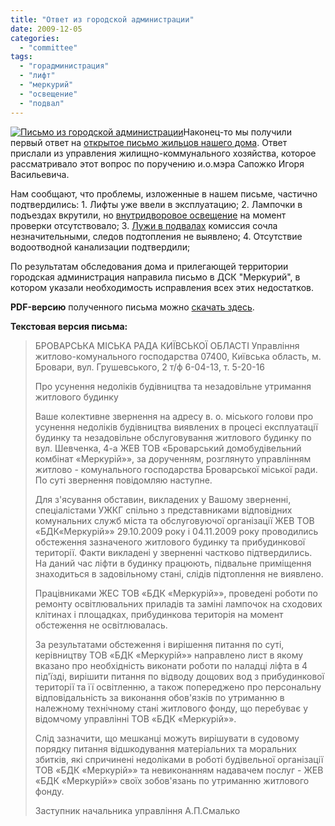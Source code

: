 ```yaml
---
title: "Ответ из городской администрации"
date: 2009-12-05
categories: 
  - "committee"
tags: 
  - "горадминистрация"
  - "лифт"
  - "меркурий"
  - "освещение"
  - "подвал"
---
```


[![Письмо из городской администрации](http://shevchenko4a.brovary.org/wp-content/uploads/2009/12/LetterFromMeria.jpg "Письмо из городской администрации")](http://shevchenko4a.brovary.org/wp-content/uploads/2009/12/LetterFromMeria.jpg "Письмо из городской администрации")Наконец-то мы получили первый ответ на [открытое письмо жильцов нашего дома](http://shevchenko4a.brovary.org/official-letter-text/). Ответ прислали из управления жилищно-коммунального хозяйства, которое рассматривало этот вопрос по поручению и.о.мэра Сапожко Игоря Васильевича.

Нам сообщают, что проблемы, изложенные в нашем письме, частично подтвердились: 1. Лифты уже ввели в эксплуатацию; 2. Лампочки в подъездах вкрутили, но [внутридворовое освещение](http://shevchenko4a.brovary.org/night-lights/) на момент проверки отсутствовало; 3. [Лужи в подвалах](http://shevchenko4a.brovary.org/basement-photos/) комиссия сочла незначительными, следов подтопления не выявлено; 4. Отсутствие водоотводной канализации подтвердили;

По результатам обследования дома и прилегающей территории городская администрация <!--more-->направила письмо в ДСК "Меркурий", в котором указали необходимость исправления всех этих недостатков.

**PDF-версию** полученного письма можно [скачать здесь](https://docs.google.com/fileview?id=0B15gOycbY2u7MzZhMmRmMTAtZjIwZi00OTRjLWIyZWQtYjljMWUwYWQyMGVh&hl=ru).

**Текстовая версия письма:**

> БРОВАРСЬКА МІСЬКА РАДА КИЇВСЬКОЇ ОБЛАСТІ Управління житлово-комунального господарства 07400, Київська область, м. Бровари, вул. Грушевського, 2 т/ф 6-04-13, т. 5-20-16
> 
> Про усунення недоліків будівництва та незадовільне утримання житлового будинку
> 
> Ваше колективне звернення на адресу в. о. міського голови про усунення недоліків будівництва виявлених в процесі експлуатації будинку та незадовільне обслуговування житлового будинку по вул. Шевченка, 4-а ЖЕВ ТОВ «Броварський домобудівельний комбінат «Меркурій»», за дорученням, розглянуто управлінням житлово - комунального господарства Броварської міської ради. По суті звернення повідомляю наступне.
> 
> Для з'ясування обставин, викладених у Вашому зверненні, спеціалістами УЖКГ спільно з представниками відповідних комунальних служб міста та обслуговуючої організації ЖЕВ ТОВ «БДК«Меркурій»» 29.10.2009 року і 04.11.2009 року проводились обстеження зазначеного житлового будинку та прибудинкової території. Факти викладені у зверненні частково підтвердились. На даний час ліфти в будинку працюють, підвальне приміщення знаходиться в задовільному стані, слідів підтоплення не виявлено.
> 
> Працівниками ЖЕС ТОВ «БДК «Меркурій»», проведені роботи по ремонту освітлювальних приладів та заміні лампочок на сходових клітинах і площадках, прибудинкова територія на момент обстеження не освітлювалась.
> 
> За результатами обстеження і вирішення питання по суті, керівництву ТОВ «БДК «Меркурій»» направлено лист в якому вказано про необхідність виконати роботи по наладці ліфта в 4 під'їзді, вирішити питання по відводу дощових вод з прибудинкової території та її освітленню, а також попереджено про персональну відповідальність за виконання обов'язків по утриманню в належному технічному стані житлового фонду, що перебуває у відомчому управлінні ТОВ «БДК «Меркурій»».
> 
> Слід зазначити, що мешканці можуть вирішувати в судовому порядку питання відшкодування матеріальних та моральних збитків, які спричинені недоліками в роботі будівельної організації ТОВ «БДК «Меркурій»» та невиконанням надавачем послуг - ЖЕВ «БДК «Меркурій»» своїх зобов'язань по утриманню житлового фонду.
> 
> Заступник начальника управління А.П.Смалько
